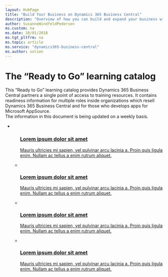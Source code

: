 ```yaml
---
layout: HubPage
title: "Build Your Business on Dynamics 365 Business Central"
description: "Overview of how you can build and expand your business with Dynamics 365 Business Central"
author: SusanneWindfeldPedersen
ms.custom: na
ms.date: 10/01/2018
ms.tgt_pltfrm: na
ms.topic: article
ms.service: "dynamics365-business-central"
ms.author: solsen
---
```


<div id="main" class="v2">
    <div class="container">
        <h1>The “Ready to Go” learning catalog</h1>
        <p>This “Ready to Go” learning catalog provides Dynamics 365 Business Central partners a single point of access to training resources. It contains readiness information for multiple roles inside organizations which resell Dynamics 365 Business Central and for those who develops apps for Microsoft AppSource. <br>The information in this document is being updated on a weekly basis.</p>
        <ul class="pivots">
            <li>
                <ul id="cardtypes">
                    <a href="https://docs.microsoft.com/en-us/dynamics365/business-central/dev-itpro/">
                                    <div class="cardSize">
                                        <div class="cardPadding">
                                            <div class="cardsC">
                                                <div class="cardImageOuter">
                                                    <div class="cardImage">
                                                        <img src="../media/search-icon.png" alt="" />
                                                    </div>
                                                </div>
                                                <div class="cardText">
                                                    <h3>Lorem ipsum dolor sit amet</h3>
                                                    <p>Mauris ultricies mi sapien, vel pulvinar arcu lacinia a. Proin quis ligula
                                                        enim. Nullam ac tellus a enim rutrum aliquet.</p>
                                                </div>
                                            </div>
                                        </div>
                                    </div>
                                </a>
                            </li>
                            <li>
                                <a href="https://docs.microsoft.com/en-us/dynamics365/business-central/dev-itpro/">
                                    <div class="cardSize">
                                        <div class="cardPadding">
                                            <div class="cardsC">
                                                <div class="cardImageOuter">
                                                    <div class="cardImage">
                                                        <img src="../media/search-icon.png" alt="" />
                                                    </div>
                                                </div>
                                                <div class="cardText">
                                                    <h3>Lorem ipsum dolor sit amet</h3>
                                                    <p>Mauris ultricies mi sapien, vel pulvinar arcu lacinia a. Proin quis ligula
                                                        enim. Nullam ac tellus a enim rutrum aliquet.</p>
                                                </div>
                                            </div>
                                        </div>
                                    </div>
                                </a>
                            </li>
                            <li>
                                <a href="https://docs.microsoft.com/en-us/dynamics365/business-central/dev-itpro/">
                                    <div class="cardSize">
                                        <div class="cardPadding">
                                            <div class="cardsC">
                                                <div class="cardImageOuter">
                                                    <div class="cardImage">
                                                        <img src="../media/search-icon.png" alt="" />
                                                    </div>
                                                </div>
                                                <div class="cardText">
                                                    <h3>Lorem ipsum dolor sit amet</h3>
                                                    <p>Mauris ultricies mi sapien, vel pulvinar arcu lacinia a. Proin quis ligula
                                                        enim. Nullam ac tellus a enim rutrum aliquet.</p>
                                                </div>
                                            </div>
                                        </div>
                                    </div>
                                </a>
                            </li>
                            <li>
                                <a href="https://docs.microsoft.com/en-us/dynamics365/business-central/dev-itpro/">
                                    <div class="cardSize">
                                        <div class="cardPadding">
                                            <div class="cardsC">
                                                <div class="cardImageOuter">
                                                    <div class="cardImage">
                                                        <img src="../media/search-icon.png" alt="" />
                                                    </div>
                                                </div>
                                                <div class="cardText">
                                                    <h3>Lorem ipsum dolor sit amet</h3>
                                                    <p>Mauris ultricies mi sapien, vel pulvinar arcu lacinia a. Proin quis ligula
                                                        enim. Nullam ac tellus a enim rutrum aliquet.</p>
                                                </div>
                                            </div>
                                        </div>
                                    </div>
                                </a>
                            </li>
                        </ul>
                    </li>
</div>